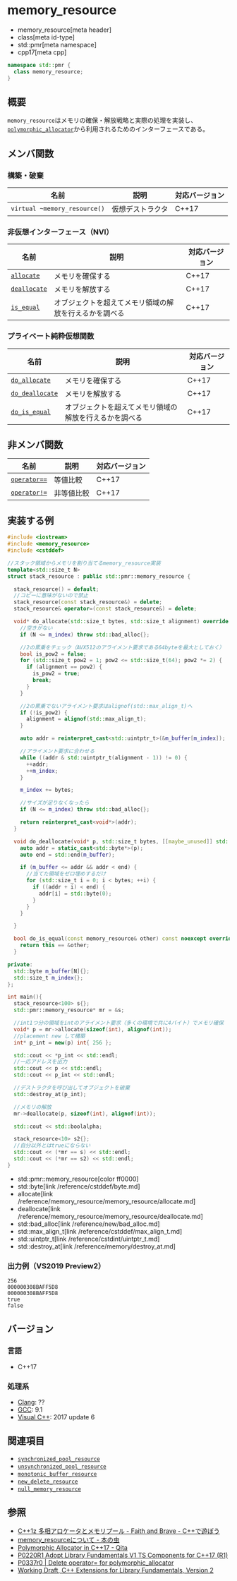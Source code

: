 # memory_resource
* memory_resource[meta header]
* class[meta id-type]
* std::pmr[meta namespace]
* cpp17[meta cpp]

```cpp
namespace std::pmr {
  class memory_resource;
}
```

## 概要
`memory_resource`はメモリの確保・解放戦略と実際の処理を実装し、[`polymorphic_allocator`](polymorphic_allocator.md)から利用されるためのインターフェースである。

## メンバ関数
### 構築・破棄

| 名前            | 説明           | 対応バージョン |
|-----------------|----------------|----------------|
| `virtual ~memory_resource()`  | 仮想デストラクタ   | C++17 |


### 非仮想インターフェース（NVI）

| 名前            | 説明           | 対応バージョン |
|-----------------|----------------|----------------|
| [`allocate`](memory_resource/allocate.md) | メモリを確保する | C++17 |
| [`deallocate`](memory_resource/deallocate.md) | メモリを解放する | C++17 |
| [`is_equal`](memory_resource/is_equal.md) | オブジェクトを超えてメモリ領域の解放を行えるかを調べる | C++17 |


### プライベート純粋仮想関数

| 名前            | 説明           | 対応バージョン |
|-----------------|----------------|----------------|
| [`do_allocate`](memory_resource/do_allocate.md) | メモリを確保する | C++17 |
| [`do_deallocate`](memory_resource/do_deallocate.md) | メモリを解放する | C++17 |
| [`do_is_equal`](memory_resource/do_is_equal.md) | オブジェクトを超えてメモリ領域の解放を行えるかを調べる | C++17 |

## 非メンバ関数

| 名前            | 説明           | 対応バージョン |
|-----------------|----------------|----------------|
| [`operator==`](memory_resource/op_equal.md) | 等値比較 | C++17 |
| [`operator!=`](memory_resource/op_not_equal.md) | 非等値比較 | C++17 |

## 実装する例
```cpp example
#include <iostream>
#include <memory_resource>
#include <cstddef>

//スタック領域からメモリを割り当てるmemory_resource実装
template<std::size_t N>
struct stack_resource : public std::pmr::memory_resource {

  stack_resource() = default;
  //コピーに意味がないので禁止
  stack_resource(const stack_resource&) = delete;
  stack_resource& operator=(const stack_resource&) = delete;

  void* do_allocate(std::size_t bytes, std::size_t alignment) override {
    //空きがない
    if (N <= m_index) throw std::bad_alloc{};

    //2の累乗をチェック（AVX512のアライメント要求である64byteを最大としておく）
    bool is_pow2 = false;
    for (std::size_t pow2 = 1; pow2 <= std::size_t(64); pow2 *= 2) {
      if (alignment == pow2) {
        is_pow2 = true;
        break;
      }
    }

    //2の累乗でないアライメント要求はalignof(std::max_align_t)へ
    if (!is_pow2) {
      alignment = alignof(std::max_align_t);
    }

    auto addr = reinterpret_cast<std::uintptr_t>(&m_buffer[m_index]);

    //アライメント要求に合わせる
    while ((addr & std::uintptr_t(alignment - 1)) != 0) {
      ++addr;
      ++m_index;
    }

    m_index += bytes;

    //サイズが足りなくなったら
    if (N <= m_index) throw std::bad_alloc{};

    return reinterpret_cast<void*>(addr);
  }

  void do_deallocate(void* p, std::size_t bytes, [[maybe_unused]] std::size_t alignment) override {
    auto addr = static_cast<std::byte*>(p);
    auto end = std::end(m_buffer);

    if (m_buffer <= addr && addr < end) {
      //当てた領域をゼロ埋めするだけ
      for (std::size_t i = 0; i < bytes; ++i) {
        if ((addr + i) < end) {
          addr[i] = std::byte(0);
        }
      }
    }

  }

  bool do_is_equal(const memory_resource& other) const noexcept override {
    return this == &other;
  }

private:
  std::byte m_buffer[N]{};
  std::size_t m_index{};
};

int main(){
  stack_resource<100> s{};
  std::pmr::memory_resource* mr = &s;

  //int1つ分の領域をintのアライメント要求（多くの環境で共に4バイト）でメモリ確保
  void* p = mr->allocate(sizeof(int), alignof(int));
  //placement new して構築
  int* p_int = new(p) int{ 256 };

  std::cout << *p_int << std::endl;
  //一応アドレスを出力
  std::cout << p << std::endl;
  std::cout << p_int << std::endl;

  //デストラクタを呼び出してオブジェクトを破棄
  std::destroy_at(p_int);

  //メモリの解放
  mr->deallocate(p, sizeof(int), alignof(int));

  std::cout << std::boolalpha;

  stack_resource<10> s2{};
  //自分以外とはtrueにならない
  std::cout << (*mr == s) << std::endl;
  std::cout << (*mr == s2) << std::endl;
}
```
* std::pmr::memory_resource[color ff0000]
* std::byte[link /reference/cstddef/byte.md]
* allocate[link /reference/memory_resource/memory_resource/allocate.md]
* deallocate[link /reference/memory_resource/memory_resource/deallocate.md]
* std::bad_alloc[link /reference/new/bad_alloc.md]
* std::max_align_t[link /reference/cstddef/max_align_t.md]
* std::uintptr_t[link /reference/cstdint/uintptr_t.md]
* std::destroy_at[link /reference/memory/destroy_at.md]

### 出力例（VS2019 Preview2）
```
256
000000308BAFF5D8
000000308BAFF5D8
true
false
```

## バージョン
### 言語
- C++17

### 処理系
- [Clang](/implementation.md#clang): ??
- [GCC](/implementation.md#gcc): 9.1
- [Visual C++](/implementation.md#visual_cpp): 2017 update 6

## 関連項目
- [`synchronized_pool_resource`](/reference/memory_resource/pool_resource.md)
- [`unsynchronized_pool_resource`](/reference/memory_resource/pool_resource.md)
- [`monotonic_buffer_resource`](/reference/memory_resource/monotonic_buffer_resource.md)
- [`new_delete_resource`](/reference/memory_resource/new_delete_resource.md)
- [`null_memory_resource`](/reference/memory_resource/null_memory_resource.md)

## 参照
- [C++1z 多相アロケータとメモリプール - Faith and Brave - C++で遊ぼう ](https://faithandbrave.hateblo.jp/entry/2016/08/08/170454)
- [memory_resourceについて - 本の虫](https://cpplover.blogspot.com/2015/09/memoryresource.html)
- [Polymorphic Allocator in C++17 - Qita](https://qiita.com/MitsutakaTakeda/items/48980faa9498c46b15b2)
- [P0220R1 Adopt Library Fundamentals V1 TS Components for C++17 (R1)](http://www.open-std.org/jtc1/sc22/wg21/docs/papers/2016/p0220r1.html)
- [P0337r0 | Delete operator= for polymorphic_allocator](http://www.open-std.org/jtc1/sc22/wg21/docs/papers/2016/p0337r0.html)
- [Working Draft, C++ Extensions for Library Fundamentals, Version 2](http://www.open-std.org/jtc1/sc22/wg21/docs/papers/2015/n4562.html#memory.resource.synop)
